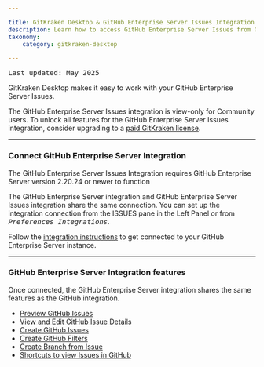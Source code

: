 ```yaml
---

title: GitKraken Desktop & GitHub Enterprise Server Issues Integration
description: Learn how to access GitHub Enterprise Server Issues from GitKraken Desktop
taxonomy:
    category: gitkraken-desktop

---
```

<kbd>Last updated: May 2025</kbd>

GitKraken Desktop makes it easy to work with your GitHub Enterprise Server Issues.


<div class='callout callout--basic'>
    <p>The GitHub Enterprise Server Issues integration is view-only for Community users. To unlock all features for the GitHub Enterprise Server Issues integration, consider upgrading to a <a href="https://gitkraken.com/pricing?product=gitkraken&source=help_center"> paid GitKraken license</a>. </p>
</div>

***

### Connect GitHub Enterprise Server Integration

<div class='callout callout--warning'>
    <p>The GitHub Enterprise Server Issues Integration requires GitHub Enterprise Server version 2.20.24 or newer to function</p>
</div>

The GitHub Enterprise Server integration and GitHub Enterprise Server Issues integration share the same connection. You can set up the integration connection from the ISSUES pane in the Left Panel or from <kbd><i>Preferences   <i class='fa fa-caret-right'></i>   Integrations</i></kbd>.

Follow the [integration instructions](/integrations/github-enterprise/#github-enterprise-authentication) to get connected to your GitHub Enterprise Server instance.

***

### GitHub Enterprise Server Integration features

Once connected, the GitHub Enterprise Server integration shares the same features as the GitHub integration. 

- [Preview GitHub Issues](/integrations/github-issues/#preview-github-issues)
- [View and Edit GitHub Issue Details](/integrations/github-issues/#view-and-edit-github-issue-details)
- [Create GitHub Issues](/integrations/github-issues/#create-new-github-issue)
- [Create GitHub Filters](/integrations/github-issues/#create-filters)
- [Create Branch from Issue](/integrations/github-issues/#create-branches-from-issue)
- [Shortcuts to view Issues in GitHub](/integrations/github-issues/#copy-issue-link-or-view-in-github)

